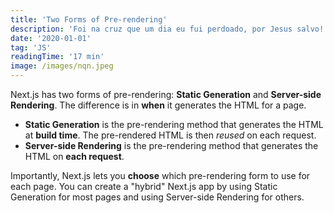 ```yaml
---
title: 'Two Forms of Pre-rendering'
description: 'Foi na cruz que um dia eu fui perdoado, por Jesus salvo!'
date: '2020-01-01'
tag: 'JS'
readingTime: '17 min'
image: /images/nqn.jpeg
---
```


Next.js has two forms of pre-rendering: **Static Generation** and **Server-side Rendering**. The difference is in **when** it generates the HTML for a page.

- **Static Generation** is the pre-rendering method that generates the HTML at **build time**. The pre-rendered HTML is then _reused_ on each request.
- **Server-side Rendering** is the pre-rendering method that generates the HTML on **each request**.

Importantly, Next.js lets you **choose** which pre-rendering form to use for each page. You can create a "hybrid" Next.js app by using Static Generation for most pages and using Server-side Rendering for others.
